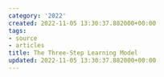 ```yaml
---
category: '2022'
created: 2022-11-05 13:30:37.882000+00:00
tags:
- source
- articles
title: The Three-Step Learning Model
updated: 2022-11-05 13:30:37.882000+00:00
---
```

   
